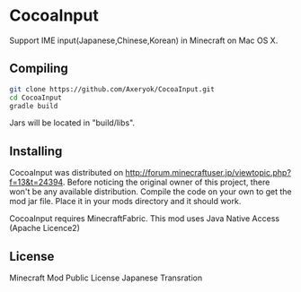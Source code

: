 # CocoaInput
Support IME input(Japanese,Chinese,Korean) in Minecraft on Mac OS X.

## Compiling
```Bash
git clone https://github.com/Axeryok/CocoaInput.git
cd CocoaInput
gradle build
```
Jars will be located in "build/libs".

## Installing
CocoaInput was distributed on http://forum.minecraftuser.jp/viewtopic.php?f=13&t=24394.
Before noticing the original owner of this project, there won't be any available distribution.
Compile the code on your own to get the mod jar file.
Place it in your mods directory and it should work.

CocoaInput requires MinecraftFabric.
This mod uses Java Native Access (Apache Licence2)

## License
Minecraft Mod Public License Japanese Transration
